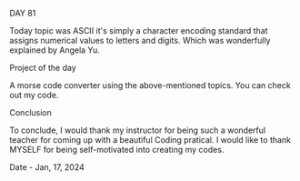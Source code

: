 DAY 81

Today topic was ASCII it's simply a character encoding standard that assigns numerical values to letters and digits. Which was wonderfully explained by Angela Yu.

Project of the day

A morse code converter using the above-mentioned topics. You can check out my code.

Conclusion

To conclude, I would thank my instructor for being such a wonderful teacher for coming up with a beautiful Coding pratical. I would like to thank MYSELF for being self-motivated into creating my codes.

Date - Jan, 17, 2024
